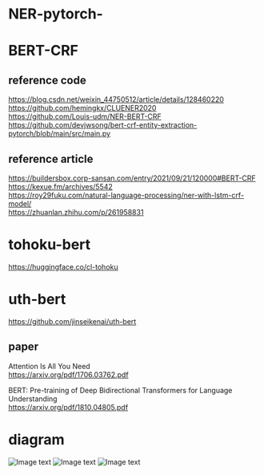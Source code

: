 # NER-pytorch-
# BERT-CRF
## reference code
https://blog.csdn.net/weixin_44750512/article/details/128460220  
https://github.com/hemingkx/CLUENER2020  
https://github.com/Louis-udm/NER-BERT-CRF  
https://github.com/devjwsong/bert-crf-entity-extraction-pytorch/blob/main/src/main.py  

## reference article
https://buildersbox.corp-sansan.com/entry/2021/09/21/120000#BERT-CRF  
https://kexue.fm/archives/5542  
https://roy29fuku.com/natural-language-processing/ner-with-lstm-crf-model/  
https://zhuanlan.zhihu.com/p/261958831  

# tohoku-bert
https://huggingface.co/cl-tohoku

# uth-bert
https://github.com/jinseikenai/uth-bert

## paper
Attention Is All You Need  
https://arxiv.org/pdf/1706.03762.pdf

BERT: Pre-training of Deep Bidirectional Transformers for Language Understanding  
https://arxiv.org/pdf/1810.04805.pdf

# diagram
![Image text](https://github.com/576774572/image/blob/main/viterbi-decode.jpg)
![Image text](https://github.com/576774572/image/blob/main/bert-crf.jpg)
![Image text](https://github.com/576774572/image/blob/main/bert-crf2.png)
